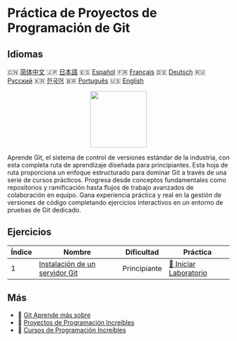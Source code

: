 # Práctica de Proyectos de Programación de Git

## Idiomas

🇨🇳 [简体中文](README_zh.md) 🇯🇵 [日本語](README_ja.md) 🇪🇸 [Español](README_es.md) 🇫🇷 [Français](README_fr.md) 🇩🇪 [Deutsch](README_de.md) 🇷🇺 [Русский](README_ru.md) 🇰🇷 [한국어](README_ko.md) 🇧🇷 [Português](README_pt.md) 🇺🇸 [English](README.md) 

<div align="center">
<img width="128px" src="https://file.labex.io/path/mlkFQS0wjouP.png">
</div>

Aprende Git, el sistema de control de versiones estándar de la industria, con esta completa ruta de aprendizaje diseñada para principiantes. Esta hoja de ruta proporciona un enfoque estructurado para dominar Git a través de una serie de cursos prácticos. Progresa desde conceptos fundamentales como repositorios y ramificación hasta flujos de trabajo avanzados de colaboración en equipo. Gana experiencia práctica y real en la gestión de versiones de código completando ejercicios interactivos en un entorno de pruebas de Git dedicado.

## Ejercicios

|   Índice | Nombre                                                                                        | Dificultad   | Práctica                                                                              |
|----------|-----------------------------------------------------------------------------------------------|--------------|---------------------------------------------------------------------------------------|
|        1 | [Instalación de un servidor Git](https://labex.io/es/courses/project-installing-a-git-server) | Principiante | [🚀 Iniciar Laboratorio](https://labex.io/es/courses/project-installing-a-git-server) |

## Más

- 🔗 [Git Aprende más sobre](https://labex.io/es/skilltrees/git)
- 🔗 [Proyectos de Programación Increíbles](https://github.com/labex-labs/awesome-programming-projects)
- 🔗 [Cursos de Programación Increíbles](https://github.com/labex-labs/awesome-programming-courses)

